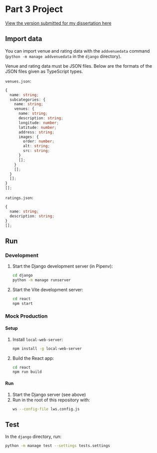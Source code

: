 # Part 3 Project

[View the version submitted for my dissertation here](https://github.com/Grvs44/Part-3-Project/tree/v1.0.0)

## Import data

You can import venue and rating data with the `addvenuedata` command
(`python -m manage addvenuedata` in the `django` directory).

Venue and rating data must be JSON files.
Below are the formats of the JSON files given as TypeScript types.

`venues.json`:

```typescript
{
  name: string;
  subcategories: {
    name: string;
    venues: {
      name: string;
      description: string;
      longitude: number;
      latitude: number;
      address: string;
      images: {
        order: number;
        alt: string;
        src: string;
      }
      [];
    }
    [];
  }
  [];
}
[];
```

`ratings.json`:

```typescript
{
  name: string;
  description: string;
}
[];
```

## Run

### Development

1. Start the Django development server (in Pipenv):
   ```sh
   cd django
   python -m manage runserver
   ```
2. Start the Vite development server:
   ```sh
   cd react
   npm start
   ```

### Mock Production

#### Setup

1. Install `local-web-server`:
   ```sh
   npm install -g local-web-server
   ```
2. Build the React app:
   ```sh
   cd react
   npm run build
   ```

#### Run

1. Start the Django server (see above)
2. Run in the root of this repository with:
   ```sh
   ws --config-file lws.config.js
   ```

## Test

In the `django` directory, run:

```sh
python -m manage test --settings tests.settings
```
